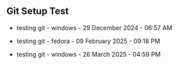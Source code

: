 ## Git Setup Test

-   testing git - windows - 29 December 2024 - 06:57 AM

-   testing git - fedora - 09 February 2025 - 09:18 PM

-   testing git - windows - 26 March 2025 - 04:59 PM
